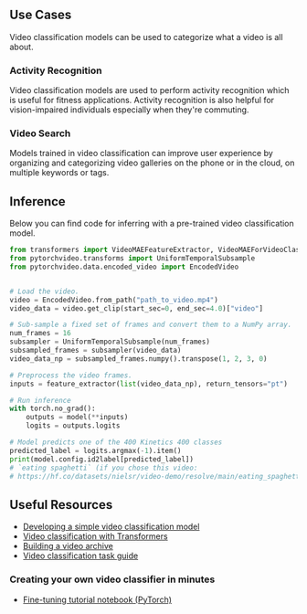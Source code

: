 ## Use Cases
Video classification models can be used to categorize what a video is all about.

### Activity Recognition
Video classification models are used to perform activity recognition which is useful for fitness applications. Activity  recognition is also helpful for vision-impaired individuals especially when they're commuting.

### Video Search
Models trained in video classification can improve user experience by organizing and categorizing video galleries on the phone or in the cloud, on multiple keywords or tags.

## Inference

Below you can find code for inferring with a pre-trained video classification model.

```python
from transformers import VideoMAEFeatureExtractor, VideoMAEForVideoClassification
from pytorchvideo.transforms import UniformTemporalSubsample
from pytorchvideo.data.encoded_video import EncodedVideo


# Load the video.
video = EncodedVideo.from_path("path_to_video.mp4")
video_data = video.get_clip(start_sec=0, end_sec=4.0)["video"]

# Sub-sample a fixed set of frames and convert them to a NumPy array.
num_frames = 16
subsampler = UniformTemporalSubsample(num_frames)
subsampled_frames = subsampler(video_data)
video_data_np = subsampled_frames.numpy().transpose(1, 2, 3, 0)

# Preprocess the video frames.
inputs = feature_extractor(list(video_data_np), return_tensors="pt")

# Run inference
with torch.no_grad():
    outputs = model(**inputs)
    logits = outputs.logits

# Model predicts one of the 400 Kinetics 400 classes
predicted_label = logits.argmax(-1).item()
print(model.config.id2label[predicted_label])
# `eating spaghetti` (if you chose this video:
# https://hf.co/datasets/nielsr/video-demo/resolve/main/eating_spaghetti.mp4)
```

## Useful Resources

- [Developing a simple video classification model](https://keras.io/examples/vision/video_classification)
- [Video classification with Transformers](https://keras.io/examples/vision/video_transformers)
- [Building a video archive](https://www.youtube.com/watch?v=_IeS1m8r6SY)
- [Video classification task guide](https://huggingface.co/docs/transformers/tasks/video_classification)

### Creating your own video classifier in minutes
- [Fine-tuning tutorial notebook (PyTorch)](https://colab.research.google.com/github/huggingface/notebooks/blob/main/examples/video_classification.ipynb)
